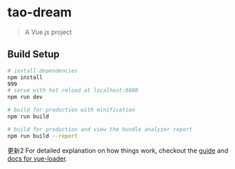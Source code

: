# tao-dream

> A Vue.js project

## Build Setup

``` bash
# install dependencies
npm install
999
# serve with hot reload at localhost:8080
npm run dev

# build for production with minification
npm run build

# build for production and view the bundle analyzer report
npm run build --report
```
更新2
For detailed explanation on how things work, checkout the [guide](http://vuejs-templates.github.io/webpack/) and [docs for vue-loader](http://vuejs.github.io/vue-loader).
